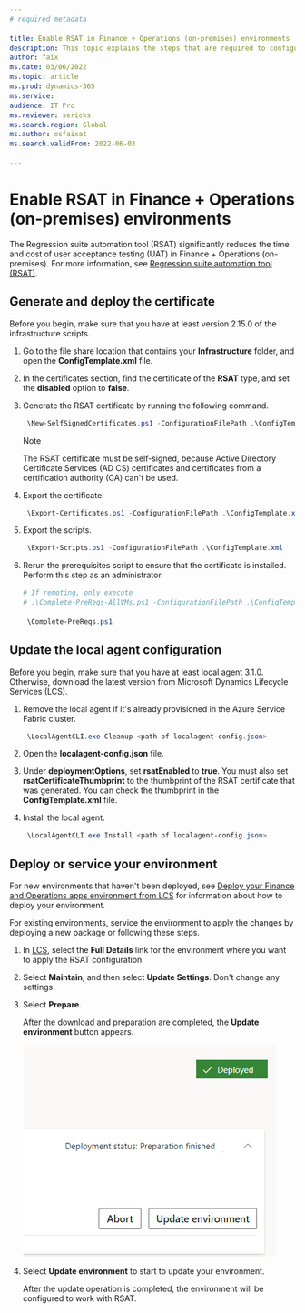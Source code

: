 ```yaml
---
# required metadata

title: Enable RSAT in Finance + Operations (on-premises) environments
description: This topic explains the steps that are required to configure and enable your environment so that it can be used with the Regression suite automation tool (RSAT).
author: faix
ms.date: 03/06/2022
ms.topic: article
ms.prod: dynamics-365 
ms.service:
audience: IT Pro
ms.reviewer: sericks
ms.search.region: Global
ms.author: osfaixat
ms.search.validFrom: 2022-06-03

---
```


# Enable RSAT in Finance + Operations (on-premises) environments

The Regression suite automation tool (RSAT) significantly reduces the time and cost of user acceptance testing (UAT) in Finance + Operations (on-premises). For more information, see [Regression suite automation tool (RSAT)](../perf-test/rsat/rsat-overview.md).

## Generate and deploy the certificate

Before you begin, make sure that you have at least version 2.15.0 of the infrastructure scripts.

1. Go to the file share location that contains your **Infrastructure** folder, and open the **ConfigTemplate.xml** file.
2. In the certificates section, find the certificate of the **RSAT** type, and set the **disabled** option to **false**.
3. Generate the RSAT certificate by running the following command.

    ```powershell
    .\New-SelfSignedCertificates.ps1 -ConfigurationFilePath .\ConfigTemplate.xml
    ```

    > [!NOTE]
    > The RSAT certificate must be self-signed, because Active Directory Certificate Services (AD&nbsp;CS) certificates and certificates from a certification authority (CA) can't be used.

4. Export the certificate.

    ```powershell
    .\Export-Certificates.ps1 -ConfigurationFilePath .\ConfigTemplate.xml
    ```

5. Export the scripts.

    ```powershell
    .\Export-Scripts.ps1 -ConfigurationFilePath .\ConfigTemplate.xml
    ```

6. Rerun the prerequisites script to ensure that the certificate is installed. Perform this step as an administrator.

    ```powershell
    # If remoting, only execute
    # .\Complete-PreReqs-AllVMs.ps1 -ConfigurationFilePath .\ConfigTemplate.xml -ForcePushLBDScripts

    .\Complete-PreReqs.ps1
    ```

## Update the local agent configuration

Before you begin, make sure that you have at least local agent 3.1.0. Otherwise, download the latest version from Microsoft Dynamics Lifecycle Services (LCS).

1. Remove the local agent if it's already provisioned in the Azure Service Fabric cluster.

    ```powershell
    .\LocalAgentCLI.exe Cleanup <path of localagent-config.json>
    ```

2. Open the **localagent-config.json** file.
3. Under **deploymentOptions**, set **rsatEnabled** to **true**. You must also set **rsatCertificateThumbprint** to the thumbprint of the RSAT certificate that was generated. You can check the thumbprint in the **ConfigTemplate.xml** file.
4. Install the local agent.

    ```powershell
    .\LocalAgentCLI.exe Install <path of localagent-config.json>
    ```

## Deploy or service your environment

For new environments that haven't been deployed, see [Deploy your Finance and Operations apps environment from LCS](.\setup-deploy-on-premises-pu41.md#deploy) for information about how to deploy your environment.

For existing environments, service the environment to apply the changes by deploying a new package or following these steps.

1. In [LCS](https://lcs.dynamics.com), select the **Full Details** link for the environment where you want to apply the RSAT configuration.
2. Select **Maintain**, and then select **Update Settings**. Don't change any settings.
3. Select **Prepare**.

    After the download and preparation are completed, the **Update environment** button appears.

    ![Update environment button.](media/0a9d43044593450f1a828c0dd7698024.png)

4. Select **Update environment** to start to update your environment.

    After the update operation is completed, the environment will be configured to work with RSAT.
